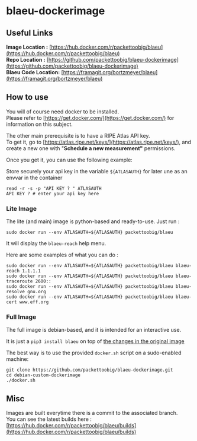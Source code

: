 # blaeu-dockerimage

## Useful Links

**Image Location :** [https://hub.docker.com/r/packettoobig/blaeu](https://hub.docker.com/r/packettoobig/blaeu)  
**Repo Location :** [https://github.com/packettoobig/blaeu-dockerimage](https://github.com/packettoobig/blaeu-dockerimage)  
**Blaeu Code Location:** [https://framagit.org/bortzmeyer/blaeu](https://framagit.org/bortzmeyer/blaeu)

## How to use

You will of course need docker to be installed.  
Please refer to [https://get.docker.com/](https://get.docker.com/) for information on this subject.  

The other main prerequisite is to have a RIPE Atlas API key.  
To get it, go to [https://atlas.ripe.net/keys/](https://atlas.ripe.net/keys/), and create a new one with "**Schedule a new measurement"** permissions.

Once you get it, you can use the following example:

Store securely your api key in the variable `${ATLASAUTH}` for later une as an envvar in the container

    read -r -s -p "API KEY ? " ATLASAUTH
    API KEY ? # enter your api key here

### Lite Image

The lite (and main) image is python-based and ready-to-use.
Just run :

    sudo docker run --env ATLASAUTH=${ATLASAUTH} packettoobig/blaeu

It will display the `blaeu-reach` help menu.

Here are some examples of what you can do :

    sudo docker run --env ATLASAUTH=${ATLASAUTH} packettoobig/blaeu blaeu-reach 1.1.1.1
    sudo docker run --env ATLASAUTH=${ATLASAUTH} packettoobig/blaeu blaeu-traceroute 2600::
    sudo docker run --env ATLASAUTH=${ATLASAUTH} packettoobig/blaeu blaeu-resolve gnu.org
    sudo docker run --env ATLASAUTH=${ATLASAUTH} packettoobig/blaeu blaeu-cert www.eff.org

### Full Image

The full image is debian-based, and it is intended for an interactive use.

It is just a `pip3 install blaeu` on top of [the changes in the original image](https://github.com/packettoobig/debian-custom-dockerimage)

The best way is to use the provided `docker.sh` script on a sudo-enabled machine:

    git clone https://github.com/packettoobig/blaeu-dockerimage.git
    cd debian-custom-dockerimage
    ./docker.sh

## Misc

Images are built everytime there is a commit to the associated branch.  
You can see the latest builds here : [https://hub.docker.com/r/packettoobig/blaeu/builds](https://hub.docker.com/r/packettoobig/blaeu/builds)
